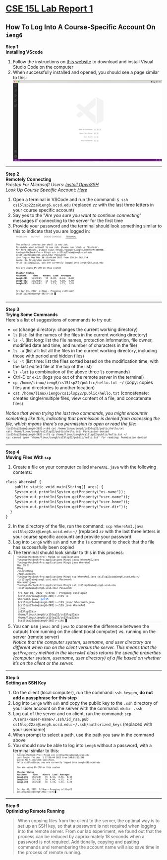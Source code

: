 # [CSE 15L Lab Report 1](https://yuming73.github.io/cse15l-lab-reports/lab-report-1-week-2.html)  
## How To Log Into A Course-Specific Account On `ieng6`     
    
**Step 1**   
**Installing VScode**     
1. Follow the instructions on [this website](https://code.visualstudio.com/) to download and install Visual Studio Code on the computer   
2. When successfully installed and opened, you should see a page similar to this:   
![installing vscode](lab1_screenshot1.png)    

---

**Step 2**   
**Remotely Connecting**  
*Prestep For Microsoft Users: [Install OpenSSH](https://docs.microsoft.com/en-us/windows-server/administration/openssh/openssh_install_firstuse)*    
*Look Up Course Specific Account: [Here](https://sdacs.ucsd.edu/~icc/index.php)*    
1. Open a terminal in VSCode and run the command: `$ ssh cs15lsp22zz@ieng6.ucsd.edu` (replaced *`zz`* with the last three letters in your course specific account)  
2. Say yes to the "*Are you sure you want to continue connecting*" messages if connecting to the server for the first time  
3. Provide your password and the terminal should look something similar to this to indicate that you are logged in:  
![remotely connecting](lab1_screenshot3.png)   

---

**Step 3**  
**Trying Some Commands**    
Here's a list of suggestions of commands to try out:
* `cd` (change directory: changes the current working directory)
* `ls` (list: list the names of the files in the current working directory) 
* `ls -l` (list long: list the file names, protection information, file owner, modified date and time, and number of characters in the file)  
* `ls -a` (list all: list all the files in the current working directory, including those with period and hidden files)
* `ls -t` (list time: list the files sorted based on the modification time, with the last edited file at the top of the list)
* `ls -lat` (a combination of the above three `ls` commands)
* Ctrl-D or `exit` (logs you out of the remote server in the terminal)
* `cp /home/linux/ieng6/cs15lsp22/public/hello.txt ~/` (copy: copies files and directories to another location)  
* `cat /home/linux/ieng6/cs15lsp22/public/hello.txt` (concatenate: creates single/multiple files, view content of a file, and concatenate files)    

*Notice that when trying the last two commands, you might encounter something like this, indicating that permission is denied from accessing the file, which means there's no permission to open or read the file:*  
![trying some commands](lab1_screenshot4.png)     

---

**Step 4**  
**Moving Files With `scp`**   
1. Create a file on your computer called `WhereAmI.java` with the following contents:
```
class WhereAmI {
    public static void main(String[] args) {
    System.out.println(System.getProperty("os.name"));
    System.out.println(System.getProperty("user.name"));
    System.out.println(System.getProperty("user.home"));
    System.out.println(System.getProperty("user.dir"));
  }
}
```
2. In the directory of the file, run the command: `scp WhereAmI.java cs15lsp22zz@ieng6.ucsd.edu:~/` (replaced *`zz`* with the last three letters in your course specific account) and provide your password
3. Log into `ieng6` with `ssh` and run the `ls` command to check that the file has successfully been copied
4. The terminal should look similar to this in this process:   
![moving files with scp](lab1_screenshot2.png)    
![moving files with scp](lab1_screenshot5.png)    
5. You can use `javac` and `java` to observe the difference between the outputs from running on the client (local computer) vs. running on the server (remote server)  
*Notice that the computer system, username, and user directory are different when run on the client versus the server. This means that the `getProperty` method in the `WhereAmI` class returns the specific properties (computer system, username, user directory) of a file based on whether it’s on the client or the server.*    

---

**Step 5**   
**Setting an SSH Key**    
1. On the client (local computer), run the command: `ssh-keygen`, **do not add a passphrase for this step**
2. Log into `ieng6` with `ssh` and copy the public key to the `.ssh` directory of your user account on the server with the command: `mkdir .ssh`   
3. Log out of the server and on client, run the command: `scp /Users/<user-name>/.ssh/id_rsa.pub cs15lsp22zz@ieng6.ucsd.edu:~/.ssh/authorized_keys` (replaced with your username)
4. When prompt to select a path, use the path you saw in the command above   
5. You should now be able to log into `ieng6` without a password, with a terminal similar to this:  
![remote login without password](lab1_screenshot6.png)   

---

**Step 6**   
**Optimizing Remote Running**   
>When copying files from the client to the server, the optimal way is to set up an SSH key, so that a password is not required when logging into the remote server. From our lab experiment, we found out that the process can be reduced by approximately 18 seconds when a password is not required. Additionally, copying and pasting commands and remembering the account name will also save time in the process of remote running.   